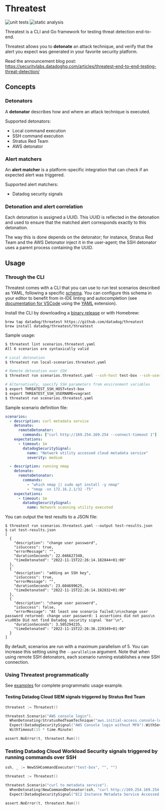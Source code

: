 # Threatest

![unit tests](https://github.com/DataDog/threatest/actions/workflows/test.yml/badge.svg)
![static analysis](https://github.com/DataDog/threatest/actions/workflows/static-analysis.yml/badge.svg)

Threatest is a CLI and Go framework for testing threat detection end-to-end.

Threatest allows you to **detonate** an attack technique, and verify that the alert you expect was generated in your favorite security platform.

Read the announcement blog post: https://securitylabs.datadoghq.com/articles/threatest-end-to-end-testing-threat-detection/

## Concepts

### Detonators

A **detonator** describes how and where an attack technique is executed.

Supported detonators:
* Local command execution
* SSH command execution
* Stratus Red Team
* AWS detonator

### Alert matchers

An **alert matcher** is a platform-specific integration that can check if an expected alert was triggered.

Supported alert matchers:
* Datadog security signals

### Detonation and alert correlation

Each detonation is assigned a UUID. This UUID is reflected in the detonation and used to ensure that the matched alert corresponds exactly to this detonation.

The way this is done depends on the detonator; for instance, Stratus Red Team and the AWS Detonator inject it in the user-agent; the SSH detonator uses a parent process containing the UUID.

## Usage

### Through the CLI

Threatest comes with a CLI that you can use to run test scenarios described as YAML, following a specific [schema](./schemas/threatest.schema.json). You can configure this schema in your editor to benefit from in-IDE linting and autocompletion (see [documentation for VSCode](https://marketplace.visualstudio.com/items?itemName=redhat.vscode-yaml#associating-a-schema-to-a-glob-pattern-via-yaml.schemas) using the [YAML](https://marketplace.visualstudio.com/items?itemName=redhat.vscode-yaml) extension).

Install the CLI by downloading a [binary release](https://github.com/DataDog/threatest/releases) or with Homebrew:

```
brew tap datadog/threatest https://github.com/datadog/threatest
brew install datadog/threatest/threatest
```

Sample usage:

```bash
$ threatest lint scenarios.threatest.yaml
All 6 scenarios are syntaxically valid

# Local detonation
$ threatest run local-scenarios.threatest.yaml

# Remote detonation over SSH
$ threatest run scenarios.threatest.yaml --ssh-host test-box --ssh-username vagrant

# Alternatively, specify SSH parameters from environment variables
$ export THREATEST_SSH_HOST=test-box
$ export THREATEST_SSH_USERNAME=vagrant
$ threatest run scenarios.threatest.yaml
```

Sample scenario definition file:

```yaml
scenarios:
  - description: curl metadata service
    detonate:
      remoteDetonator:
        commands: ["curl http://169.254.169.254 --connect-timeout 1"]
    expectations:
      - timeout: 1m
        datadogSecuritySignal:
          name: "Network utility accessed cloud metadata service"
          severity: medium

  - description: running nmap
    detonate:
      remoteDetonator:
        commands:
          - "which nmap || sudo apt install -y nmap"
          - "nmap -sn 172.16.2.1/32 -T5"
    expectations:
      - timeout: 1m
        datadogSecuritySignal:
          name: Network scanning utility executed
```


You can output the test results to a JSON file:

```
$ threatest run scenarios.threatest.yaml --output test-results.json
$ cat test-results.json
[
  {
    "description": "change user password",
    "isSuccess": true,
    "errorMessage": "",
    "durationSeconds": 22.046627348,
    "timeDetonated": "2022-11-15T22:26:14.182844+01:00"
  },
  {
    "description": "adding an SSH key",
    "isSuccess": true,
    "errorMessage": "",
    "durationSeconds": 23.604699625,
    "timeDetonated": "2022-11-15T22:26:14.182832+01:00"
  },
  {
    "description": "change user password",
    "isSuccess": false,
    "errorMessage": "At least one scenario failed:\n\nchange user password returned: change user password: 1 assertions did not pass\n =\u003e Did not find Datadog security signal 'bar'\n",
    "durationSeconds": 3.505294235,
    "timeDetonated": "2022-11-15T22:26:36.229349+01:00"
  }
]
```

By default, scenarios are run with a maximum parallelism of 5. You can increase this setting using the `--parallelism` argument.
Note that when using remote SSH detonators, each scenario running establishes a new SSH connection.

### Using Threatest programmatically

See [examples](./examples) for complete programmatic usage example.

#### Testing Datadog Cloud SIEM signals triggered by Stratus Red Team

```go
threatest := Threatest()

threatest.Scenario("AWS console login").
  WhenDetonating(StratusRedTeamTechnique("aws.initial-access.console-login-without-mfa")).
  Expect(DatadogSecuritySignal("AWS Console login without MFA").WithSeverity("medium")).
  WithTimeout(15 * time.Minute)

assert.NoError(t, threatest.Run())
```

### Testing Datadog Cloud Workload Security signals triggered by running commands over SSH

```go
ssh, _ := NewSSHCommandExecutor("test-box", "", "")

threatest := Threatest()

threatest.Scenario("curl to metadata service").
  WhenDetonating(NewCommandDetonator(ssh, "curl http://169.254.169.254 --connect-timeout 1")).
  Expect(DatadogSecuritySignal("EC2 Instance Metadata Service Accessed via Network Utility"))

assert.NoError(t, threatest.Run())
```
